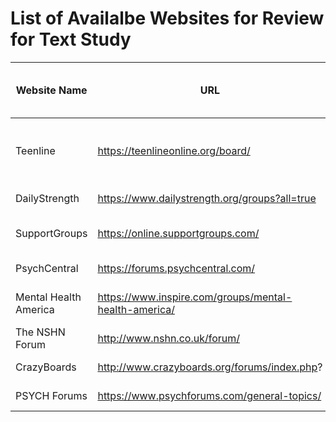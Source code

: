 
# List of Availalbe Websites for Review for Text Study

Website Name | URL          | General Topics (Suicide/Self-harm/Support)
------------ | ------------- | -------------------------------
Teenline | https://teenlineonline.org/board/ | Suicide, Self-Harm, Substance Abuse, many others
DailyStrength | https://www.dailystrength.org/groups?all=true | Self-harm, many others
SupportGroups | https://online.supportgroups.com/ | Self-harm, suicide, many others
PsychCentral | https://forums.psychcentral.com/ | Self-harm, many others
Mental Health America| https://www.inspire.com/groups/mental-health-america/ | Suicide, self-harm, many others
The NSHN Forum| http://www.nshn.co.uk/forum/ | Suicide, self-harm, others
CrazyBoards | http://www.crazyboards.org/forums/index.php? | Self-harm, many others
PSYCH Forums |https://www.psychforums.com/general-topics/ | Self-harm, many others
